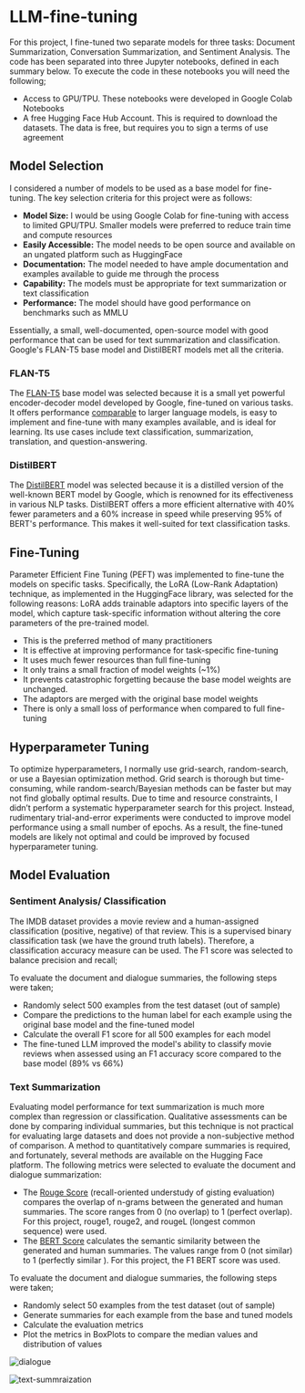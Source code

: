 # LLM-fine-tuning


For this project, I fine-tuned two separate models for three tasks: Document Summarization, Conversation Summarization, and Sentiment Analysis. The code has been separated into three Jupyter notebooks, defined in each summary below. 
To execute the code in these notebooks you will need the following;
+ Access to GPU/TPU.  These notebooks were developed in Google Colab Notebooks
+ A free Hugging Face Hub Account. This is required to download the datasets.  The data is free, but requires you to sign a terms of use agreement

## Model Selection
I considered a number of models to be used as a base model for fine-tuning.  The key selection criteria for this project were as follows:
+ **Model Size:** I would be using Google Colab for fine-tuning with access to limited GPU/TPU.  Smaller models were preferred to reduce train time and compute resources
+ **Easily Accessible:** The model needs to be open source and available on an ungated platform such as HuggingFace
+ **Documentation:**  The model needed to have ample documentation and examples available to guide me through the process
+ **Capability:** The models must be appropriate for text summarization or text classification
+ **Performance:**  The model should have good performance on benchmarks such as MMLU
  
Essentially, a small, well-documented, open-source model with good performance that can be used for text summarization and classification. Google's FLAN-T5 base model and DistilBERT models met all the criteria. 

### FLAN-T5
The [FLAN-T5](https://research.google/blog/introducing-flan-more-generalizable-language-models-with-instruction-fine-tuning/) base model was selected because it is a small yet powerful encoder-decoder model developed by Google, fine-tuned on various tasks. It offers performance [comparable](https://exemplary.ai/blog/flan-t5) to larger language models, is easy to implement and fine-tune with many examples available, and is ideal for learning. Its use cases include text classification, summarization, translation, and question-answering.

### DistilBERT
The [DistilBERT](https://huggingface.co/docs/transformers/en/model_doc/distilbert) model was selected because it is a distilled version of the well-known BERT model by Google, which is renowned for its effectiveness in various NLP tasks. DistilBERT offers a more efficient alternative with 40% fewer parameters and a 60% increase in speed while preserving 95% of BERT's performance. This makes it well-suited for text classification tasks.

## Fine-Tuning
Parameter Efficient Fine Tuning (PEFT) was implemented to fine-tune the models on specific tasks.  Specifically,  the LoRA (Low-Rank Adaptation) technique, as implemented in the HuggingFace library, was selected for the following reasons:
LoRA adds trainable adaptors into specific layers of the model, which capture task-specific information without altering the core parameters of the pre-trained model.
+ This is the preferred method of many practitioners
+ It is effective at improving performance for task-specific fine-tuning
+ It uses much fewer resources than full fine-tuning
+ It only trains a small fraction of model weights (~1%)
+ It prevents catastrophic forgetting because the base model weights are unchanged. 
+ The adaptors are merged with the original base model weights
+ There is only a small loss of performance when compared to full fine-tuning

## Hyperparameter Tuning 
To optimize hyperparameters, I normally use grid-search, random-search, or use a Bayesian optimization method. Grid search is thorough but time-consuming, while random-search/Bayesian methods can be faster but may not find globally optimal results.  Due to time and resource constraints, I didn’t perform a systematic hyperparameter search for this project. Instead, rudimentary trial-and-error experiments were conducted to improve model performance using a small number of epochs.  As a result, the fine-tuned models are likely not optimal and could be improved by focused hyperparameter tuning.

## Model Evaluation
### Sentiment Analysis/ Classification
The IMDB dataset provides a movie review and a human-assigned classification (positive, negative) of that review. This is a supervised binary classification task (we have the ground truth labels). Therefore, a classification accuracy measure can be used. The F1 score was selected to balance precision and recall;

To evaluate the document and dialogue summaries, the following steps were taken;
+ Randomly select 500 examples from the test dataset (out of sample)
+ Compare the predictions to the human label for each example using the original base model and the fine-tuned model
+ Calculate the overall F1 score for all 500 examples for each model
+ The fine-tuned LLM improved the model's ability to classify movie reviews when assessed using an F1 accuracy score compared to the base model (89% vs 66%)

### Text Summarization
Evaluating model performance for text summarization is much more complex than regression or classification. Qualitative assessments can be done by comparing individual summaries, but this technique is not practical for evaluating large datasets and does not provide a non-subjective method of comparison. A method to quantitatively compare summaries is required, and fortunately, several methods are available on the Hugging Face platform. The following metrics were selected to evaluate the document and dialogue summarization:

+ The [Rouge Score](https://huggingface.co/spaces/evaluate-metric/rouge) (recall-oriented understudy of gisting evaluation) compares the overlap of n-grams between the generated and human summaries. The score ranges from 0 (no overlap) to 1 (perfect overlap). For this project, rouge1, rouge2, and rougeL (longest common sequence) were used.
+ The [BERT Score](https://huggingface.co/spaces/evaluate-metric/bertscore) calculates the semantic similarity between the generated and human summaries. The values range from 0 (not similar) to 1 (perfectly similar ).  For this project, the F1 BERT score was used.

To evaluate the document and dialogue summaries, the following steps were taken;
+ Randomly select 50 examples from the test dataset (out of sample)
+ Generate summaries for each example from the base and tuned models
+ Calculate the evaluation metrics 
+ Plot the metrics in BoxPlots to compare the median values and distribution of values

  
![dialogue](https://github.com/kconstable/LLM-fine-tuning/assets/1649676/42447788-e601-4842-9c42-25fce3d39251)


![text-summraization](https://github.com/kconstable/LLM-fine-tuning/assets/1649676/e9ed98b9-67fc-4d7c-b71f-3e82a4bb0e1e)
